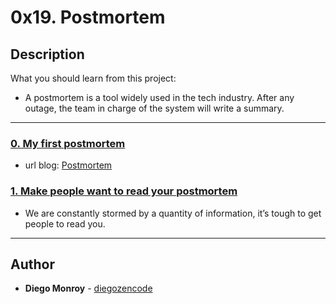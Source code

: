 # 0x19. Postmortem

## Description
What you should learn from this project:
* A postmortem is a tool widely used in the tech industry. After any outage, the team in charge of the system will write a summary.
---

### [0. My first postmortem](./README.md)
* url blog: [Postmortem](https://medium.com/@diegozencode/my-first-postmortem-report-c9b2bd2f8499)


### [1. Make people want to read your postmortem](./README.md)
* We are constantly stormed by a quantity of information, it’s tough to get people to read you.

---

## Author
* **Diego Monroy** - [diegozencode](https://github.com/diegozencode)
